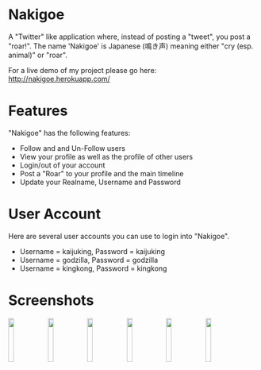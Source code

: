 # Nakigoe
A "Twitter" like application where, instead of posting a "tweet", you post a "roar!". The name 'Nakigoe' is Japanese (鳴き声) meaning either "cry (esp. animal)" or "roar". 

For a live demo of my project please go here: http://nakigoe.herokuapp.com/

# Features
"Nakigoe" has the following features:
<ul>
<li>Follow and and Un-Follow users</li>
<li>View your profile as well as the profile of other users</li>
<li>Login/out of your account</li>
<li>Post a "Roar" to your profile and the main timeline</li>
<li>Update your Realname, Username and Password</li>
</ul>

# User Account
Here are several user accounts you can use to login into "Nakigoe".
- Username = kaijuking, Password = kaijuking
- Username = godzilla, Password = godzilla
- Username = kingkong, Password = kingkong

# Screenshots
<img src="https://cloud.githubusercontent.com/assets/17255794/14541750/4f4be9e2-0240-11e6-9de2-621eaaa4cabe.png" width="15%"></img>
<img src='https://cloud.githubusercontent.com/assets/17255794/14541783/820cdc38-0240-11e6-8f9c-4828cb2be46c.png' width="15%"></img>
<img src='https://cloud.githubusercontent.com/assets/17255794/14541784/84e5384c-0240-11e6-8136-680394b3a1ab.png' width="15%"></img>
<img src='https://cloud.githubusercontent.com/assets/17255794/14541814/abf86cba-0240-11e6-9b7f-7627be55c243.png' width="15%"></img>
<img src='https://cloud.githubusercontent.com/assets/17255794/14541843/c6506d1a-0240-11e6-93b7-94be8349a81a.png' width="15%"></img>
<img src='https://cloud.githubusercontent.com/assets/17255794/14541869/e1afa896-0240-11e6-959d-771a4d69e321.png' width="15%"></img>
